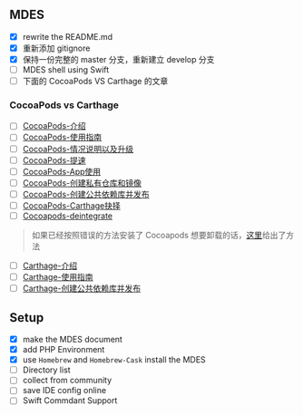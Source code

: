 ## MDES
- [x] rewrite the README.md
- [x] 重新添加 gitignore
- [x] 保持一份完整的 master 分支，重新建立 develop 分支
- [ ] MDES shell using Swift
- [ ] 下面的 CocoaPods VS Carthage 的文章

### CocoaPods vs Carthage

- [ ] [CocoaPods-介绍](todo)
- [ ] [CocoaPods-使用指南](todo)
- [ ] [CocoaPods-情况说明以及升级](todo)
- [ ] [CocoaPods-提速](todo)
- [ ] [CocoaPods-App使用](todo)
- [ ] [CocoaPods-创建私有仓库和镜像](todo)
- [ ] [CocoaPods-创建公共依赖库并发布](todo)
- [ ] [CocoaPods-Carthage抉择](todo)
- [ ] [Cocoapods-deintegrate](todo)

> 如果已经按照错误的方法安装了 Cocoapods 想要卸载的话，[这里](http://www.jianshu.com/p/8b61b421dd76)给出了方法

- [ ] [Carthage-介绍](todo)
- [ ] [Carthage-使用指南](todo)
- [ ] [Carthage-创建公共依赖库并发布](todo)

## Setup
- [x] make the MDES document
- [x] add PHP Environment
- [x] use `Homebrew` and `Homebrew-Cask` install the MDES
- [ ] Directory list
- [ ] collect from community
- [ ] save IDE config online
- [ ] Swift Commdant Support
